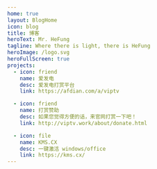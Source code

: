 ```yaml
---
home: true
layout: BlogHome
icon: blog
title: 博客
heroText: Mr. HeFung
tagline: Where there is light, there is HeFung
heroImage: /logo.svg
heroFullScreen: true
projects:
  - icon: friend
    name: 爱发电
    desc: 爱发电打赏平台
    link: https://afdian.com/a/viptv

  - icon: friend
    name: 打赏赞助
    desc: 如果您觉得方便的话，来官网打赏一下吧！
    link: http://viptv.work/about/donate.html

  - icon: file
    name: KMS.CX
    desc: 一键激活 windows/office
    link: https://kms.cx/
---
```

